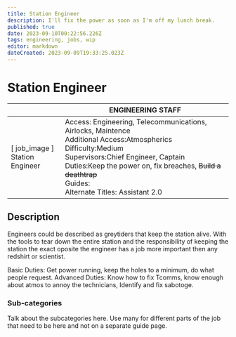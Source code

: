 ```yaml
---
title: Station Engineer
description: I'll fix the power as soon as I'm off my lunch break.
published: true
date: 2023-09-10T00:22:56.226Z
tags: engineering, jobs, wip
editor: markdown
dateCreated: 2023-09-09T19:33:25.023Z
---
```


# Station Engineer

|                             | ENGINEERING STAFF                                                                                   |
|-----------------------------|----------------------------------------------------------------------------------------------|
| \[ job_image ]<br>Station Engineer | Access: Engineering, Telecommunications, Airlocks, Maintence<br>Additional Access:Atmospherics<br>Difficulty:Medium<br>Supervisors:Chief Engineer, Captain<br>Duties:Keep the power on, fix breaches, ~~Build a deathtrap~~<br>Guides:<br>Alternate Titles: Assistant 2.0 |

## Description 
Engineers could be described as greytiders that keep the station alive. With the tools to tear down the entire station and the responsibility of keeping the station the exact oposite the engineer has a job more important then any redshirt or scientist.

Basic Duties: Get power running, keep the holes to a minimum, do what people request.
Advanced Duties: Know how to fix Tcomms, know enough about atmos to annoy the technicians, Identify and fix sabotoge. 



### Sub-categories
Talk about the subcategories here. Use many for different parts of the job that need to be here and not on a separate guide page.